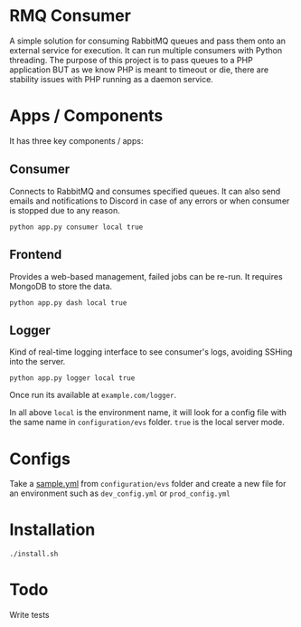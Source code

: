 # RMQ Consumer
A simple solution for consuming RabbitMQ queues and pass them onto an external service for execution. 
It can run multiple consumers with Python threading. The purpose of this project is to pass queues to a PHP application BUT as we know PHP is meant to timeout or die, there are stability issues with PHP running as a daemon service.


# Apps / Components
It has three key components / apps:

## Consumer 
Connects to RabbitMQ and consumes specified queues. It can also send emails and notifications to Discord in case of any errors or when consumer is stopped due to any reason.
```
python app.py consumer local true
```

## Frontend
Provides a web-based management, failed jobs can be re-run. It requires MongoDB to store the data.
```
python app.py dash local true
```
## Logger
Kind of real-time logging interface to see consumer's logs, avoiding SSHing into the server.
```
python app.py logger local true
```
Once run its available at ```example.com/logger```. 


In all above `local` is the environment name, it will look for a config file with the same name in `configuration/evs` folder. `true` is the local server mode.

# Configs
Take a [sample.yml](configuration/envs/sample.yml) from ```configuration/evs``` folder and create a new file for an environment such as ```dev_config.yml``` or ```prod_config.yml```

# Installation
``` 
./install.sh 
```

# Todo
Write tests
